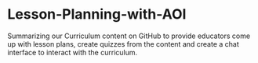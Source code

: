 # Lesson-Planning-with-AOI
Summarizing our Curriculum content on GitHub to provide educators come up with lesson plans, create quizzes from the content and create a chat interface to interact with the curriculum.
